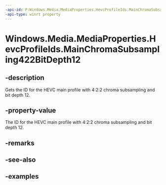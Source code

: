 ```yaml
---
-api-id: P:Windows.Media.MediaProperties.HevcProfileIds.MainChromaSubsampling422BitDepth12
-api-type: winrt property
---
```


# Windows.Media.MediaProperties.HevcProfileIds.MainChromaSubsampling422BitDepth12

<!--
public static int MainChromaSubsampling422BitDepth12 { get; }
-->


## -description

Gets the ID for the HEVC main profile with 4:2:2 chroma subsampling and bit depth 12.

## -property-value

The ID for the HEVC main profile with 4:2:2 chroma subsampling and bit depth 12.

## -remarks

## -see-also

## -examples


